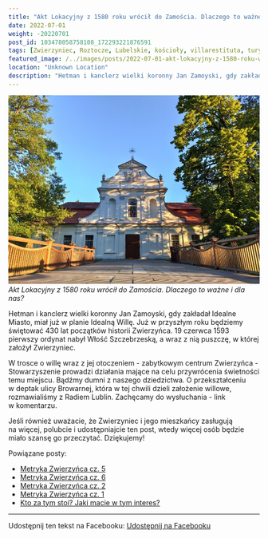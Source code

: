 ```yaml
---
title: "Akt Lokacyjny z 1580 roku wrócił do Zamościa. Dlaczego to ważne i dla nas?"
date: 2022-07-01
weight: -20220701
post_id: 103478058758108_172293221876591
tags: [Zwierzyniec, Roztocze, Lubelskie, kościoły, villarestituta, turystyka, dziedzictwo, Zamość, MiastoIdealne]
featured_image: /../images/posts/2022-07-01-akt-lokacyjny-z-1580-roku-wrocil-do-zamoscia.jpg
location: "Unknown Location"
description: "Hetman i kanclerz wielki koronny Jan Zamoyski, gdy zakładał Idealne Miasto, miał już w planie Idealną Willę. Już w przyszłym roku będziemy świętować 4..."
---
```


![Akt Lokacyjny z 1580 roku wrócił do Zamościa. Dlaczego to ważne i dla nas?](/images/posts/2022-07-01-akt-lokacyjny-z-1580-roku-wrocil-do-zamoscia.jpg)
*Akt Lokacyjny z 1580 roku wrócił do Zamościa. Dlaczego to ważne i dla nas?*

Hetman i kanclerz wielki koronny Jan Zamoyski, gdy zakładał Idealne Miasto, miał już w planie Idealną Willę.
Już w przyszłym roku będziemy świętować 430 lat początków historii Zwierzyńca. 19 czerwca 1593 pierwszy ordynat nabył Włość Szczebrzeską, a wraz z nią puszczę, w której założył Zwierzyniec.

W trosce o willę wraz z jej otoczeniem - zabytkowym centrum Zwierzyńca - Stowarzyszenie prowadzi działania mające na celu przywrócenia świetności temu miejscu. Bądźmy dumni z naszego dziedzictwa. O przekształceniu w deptak ulicy Browarnej, która w tej chwili dzieli założenie willowe, rozmawialiśmy z Radiem Lublin. Zachęcamy do wysłuchania - link w komentarzu.

Jeśli również uważacie, że Zwierzyniec i jego mieszkańcy zasługują na więcej, polubcie i udostępniajcie ten post, wtedy więcej osób będzie miało szansę go przeczytać. Dziękujemy!

Powiązane posty:
- [Metryka Zwierzyńca cz. 5](/posts/metryka-zwierzyncacz5)
- [Metryka Zwierzyńca cz. 6](/posts/metryka-zwierzyncacz6)
- [Metryka Zwierzyńca cz. 2](/posts/metryka-zwierzyncacz2)
- [Metryka Zwierzyńca cz. 1](/posts/metryka-zwierzyncacz1)
- [Kto za tym stoi? Jaki macie w tym interes?](/posts/kto-za-tym-stoi-jaki-macie-w-tym-interes)


---

Udostępnij ten tekst na Facebooku:
[Udostępnij na Facebooku](https://www.facebook.com/sharer/sharer.php?u=https://stowarzyszeniewachniewskiej.pl/posts/akt-lokacyjny-z-1580-roku-wrocil-do-zamoscia)

<script type="application/ld+json">
{
  "@context": "https://schema.org",
  "@type": "BlogPosting",
  "headline": "Akt Lokacyjny z 1580 roku wrócił do Zamościa. Dlaczego to ważne i dla nas?",
  "datePublished": "2022-07-01",
  "dateModified": "2022-07-01",
  "author": {
    "@type": "Organization",
    "name": "Stowarzyszenie im. Aleksandry Wachniewskiej"
  },
  "publisher": {
    "@type": "Organization",
    "name": "Stowarzyszenie im. Aleksandry Wachniewskiej",
    "logo": {
      "@type": "ImageObject",
      "url": "https://stowarzyszeniewachniewskiej.pl/images/logo/logo.svg"
    }
  },
  "mainEntityOfPage": {
    "@type": "WebPage",
    "@id": "https://stowarzyszeniewachniewskiej.pl/posts/akt-lokacyjny-z-1580-roku-wrocil-do-zamoscia"
  },
  "image": {
    "@type": "ImageObject",
    "url": "https://stowarzyszeniewachniewskiej.pl//images/posts/2022-07-01-akt-lokacyjny-z-1580-roku-wrocil-do-zamoscia.jpg"
  },
  "articleSection": "Dziedzictwo Kulturowe i Zabytki",
  "keywords": "[Zwierzyniec, Roztocze, Lubelskie, kościoły, villarestituta, turystyka, dziedzictwo, Zamość, MiastoIdealne]",
  "wordCount": 122,
  "articleBody": "Hetman i kanclerz wielki koronny Jan Zamoyski, gdy zakładał Idealne Miasto, miał już w planie Idealną Willę.\nJuż w przyszłym roku będziemy świętować 430 lat początków historii Zwierzyńca. 19 czerwca 1593 pierwszy ordynat nabył Włość Szczebrzeską, a wraz z nią puszczę, w której założył Zwierzyniec.\n\nW trosce o willę wraz z jej otoczeniem - zabytkowym centrum Zwierzyńca - Stowarzyszenie prowadzi działania mające na celu przywrócenia świetności temu miejscu. Bądźmy dumni z naszego dziedzictwa. O przekształceniu w deptak ulicy Browarnej, która w tej chwili dzieli założenie willowe, rozmawialiśmy z Radiem Lublin. Zachęcamy do wysłuchania - link w komentarzu.\n\nJeśli również uważacie, że Zwierzyniec i jego mieszkańcy zasługują na więcej, polubcie i udostępniajcie ten post, wtedy więcej osób będzie miało szansę go przeczytać. Dziękujemy!",
  "description": "Hetman i kanclerz wielki koronny Jan Zamoyski, gdy zakładał Idealne Miasto, miał już w planie Idealną Willę. Już w przyszłym roku będziemy świętować 4...",
  "copyrightHolder": null
}
</script>
<script type="application/ld+json">
{
  "@context": "https://schema.org",
  "@type": "BreadcrumbList",
  "itemListElement": [
    {
      "@type": "ListItem",
      "position": 1,
      "name": "Home",
      "item": "https://stowarzyszeniewachniewskiej.pl"
    },
    {
      "@type": "ListItem",
      "position": 2,
      "name": "posts",
      "item": "https://stowarzyszeniewachniewskiej.pl/posts"
    },
    {
      "@type": "ListItem",
      "position": 3,
      "name": "Akt Lokacyjny z 1580 roku wrócił do Zamościa. Dlaczego to ważne i dla nas?",
      "item": "https://stowarzyszeniewachniewskiej.pl/posts/akt-lokacyjny-z-1580-roku-wrocil-do-zamoscia"
    }
  ]
}
</script>
